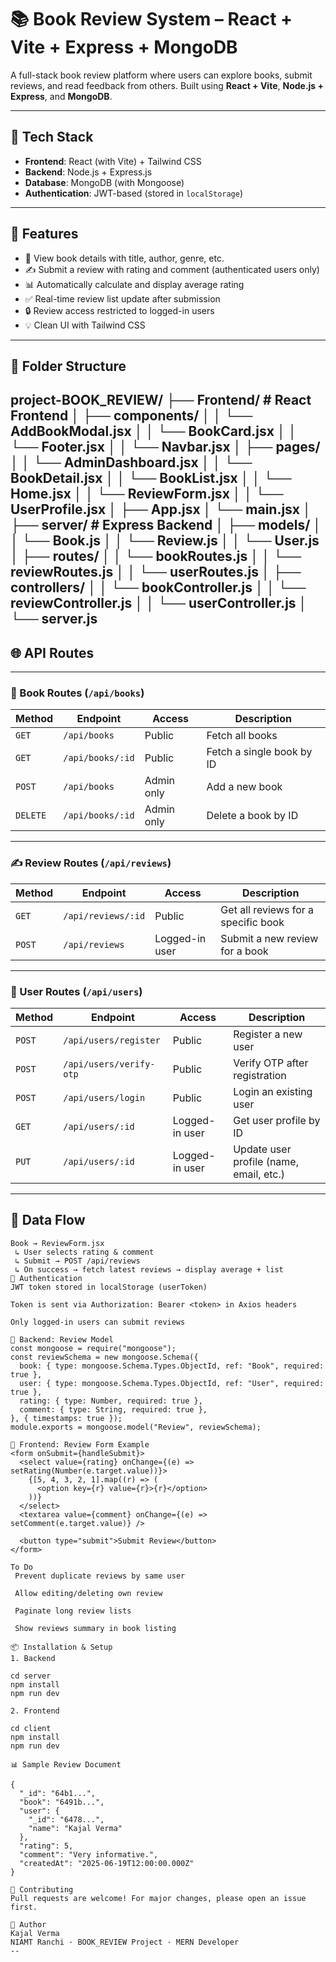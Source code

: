 # 📚 Book Review System – React + Vite + Express  + MongoDB

A full-stack book review platform where users can explore books, submit reviews, and read feedback from others. Built using **React + Vite**, **Node.js + Express**, and **MongoDB**.

---
## 🧱 Tech Stack
- **Frontend**: React (with Vite) + Tailwind CSS
- **Backend**: Node.js + Express.js
- **Database**: MongoDB (with Mongoose)
- **Authentication**: JWT-based (stored in `localStorage`)
---
## 🚀 Features

- 📘 View book details with title, author, genre, etc.
- ✍️ Submit a review with rating and comment (authenticated users only)
- 📊 Automatically calculate and display average rating
- ✅ Real-time review list update after submission
- 🔒 Review access restricted to logged-in users
- 💡 Clean UI with Tailwind CSS
---
## 📁 Folder Structure

project-BOOK_REVIEW/
├── Frontend/ # React Frontend
│ ├── components/
│ │ └── AddBookModal.jsx
│ │ └── BookCard.jsx
│ │ └── Footer.jsx
│ │ └── Navbar.jsx
│ ├── pages/
│ │ └── AdminDashboard.jsx
│ │ └── BookDetail.jsx
│ │ └── BookList.jsx
│ │ └── Home.jsx
│ │ └── ReviewForm.jsx
│ │ └── UserProfile.jsx
│ ├── App.jsx
│ └── main.jsx
│
├── server/ # Express Backend
│ ├── models/
│ │ └── Book.js
│ │ └── Review.js
│ │ └── User.js
│ ├── routes/
│ │ └── bookRoutes.js
│ │ └── reviewRoutes.js
│ │ └── userRoutes.js
│ ├── controllers/
│ │ └── bookController.js
│ │ └── reviewController.js
│ │ └── userController.js
│ └── server.js
---
## 🌐 API Routes
---
### 📘 Book Routes (`/api/books`)

| Method   | Endpoint           | Access         | Description                            |
|----------|--------------------|----------------|----------------------------------------|
| `GET`    | `/api/books`       | Public         | Fetch all books                        |
| `GET`    | `/api/books/:id`   | Public         | Fetch a single book by ID              |
| `POST`   | `/api/books`       | Admin only     | Add a new book                         |
| `DELETE` | `/api/books/:id`   | Admin only     | Delete a book by ID                    |

---

### ✍️ Review Routes (`/api/reviews`)

| Method   | Endpoint             | Access         | Description                             |
|----------|----------------------|----------------|-----------------------------------------|
| `GET`    | `/api/reviews/:id`   | Public         | Get all reviews for a specific book     |
| `POST`   | `/api/reviews`       | Logged-in user | Submit a new review for a book          |

---

### 👤 User Routes (`/api/users`)

| Method   | Endpoint              | Access         | Description                                 |
|----------|-----------------------|----------------|---------------------------------------------|
| `POST`   | `/api/users/register` | Public         | Register a new user                         |
| `POST`   | `/api/users/verify-otp` | Public       | Verify OTP after registration               |
| `POST`   | `/api/users/login`    | Public         | Login an existing user                      |
| `GET`    | `/api/users/:id`      | Logged-in user | Get user profile by ID                      |
| `PUT`    | `/api/users/:id`      | Logged-in user | Update user profile (name, email, etc.)     |


---
## 🧠 Data Flow

```text
Book → ReviewForm.jsx
 ↳ User selects rating & comment
 ↳ Submit → POST /api/reviews
 ↳ On success → fetch latest reviews → display average + list
🔐 Authentication
JWT token stored in localStorage (userToken)

Token is sent via Authorization: Bearer <token> in Axios headers

Only logged-in users can submit reviews

📄 Backend: Review Model
const mongoose = require("mongoose");
const reviewSchema = new mongoose.Schema({
  book: { type: mongoose.Schema.Types.ObjectId, ref: "Book", required: true },
  user: { type: mongoose.Schema.Types.ObjectId, ref: "User", required: true },
  rating: { type: Number, required: true },
  comment: { type: String, required: true },
}, { timestamps: true });
module.exports = mongoose.model("Review", reviewSchema);

🎨 Frontend: Review Form Example
<form onSubmit={handleSubmit}>
  <select value={rating} onChange={(e) => setRating(Number(e.target.value))}>
    {[5, 4, 3, 2, 1].map((r) => (
      <option key={r} value={r}>{r}</option>
    ))}
  </select>
  <textarea value={comment} onChange={(e) => setComment(e.target.value)} />
  
  <button type="submit">Submit Review</button>
</form>

To Do
 Prevent duplicate reviews by same user

 Allow editing/deleting own review

 Paginate long review lists

 Show reviews summary in book listing

📦 Installation & Setup
1. Backend

cd server
npm install
npm run dev

2. Frontend

cd client
npm install
npm run dev

📊 Sample Review Document

{
  "_id": "64b1...",
  "book": "6491b...",
  "user": {
    "_id": "6478...",
    "name": "Kajal Verma"
  },
  "rating": 5,
  "comment": "Very informative.",
  "createdAt": "2025-06-19T12:00:00.000Z"
}

🤝 Contributing
Pull requests are welcome! For major changes, please open an issue first.

🧡 Author
Kajal Verma
NIAMT Ranchi · BOOK_REVIEW Project · MERN Developer
--







